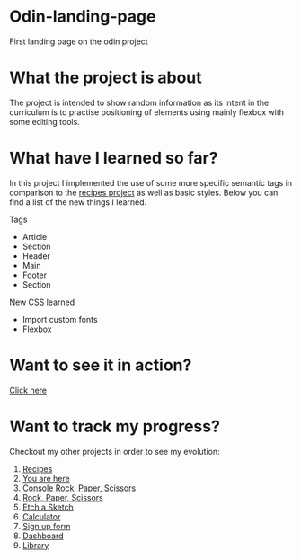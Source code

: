 # Odin-landing-page

First landing page on the odin project

# What the project is about

The project is intended to show random information as its intent in the curriculum is to practise positioning of elements using mainly flexbox with some editing tools.

# What have I learned so far?

In this project I implemented the use of some more specific semantic tags in comparison to the <a href="https://github.com/hroglardev/odin-recipes">recipes project</a> as well as basic styles. Below you can find a list of the new things I learned.

Tags

<ul>
  <li>Article</li>
  <li>Section</li>
  <li>Header</li>
  <li>Main</li>
  <li>Footer</li>
  <li>Section</li>
</ul>

New CSS learned

<ul>
  <li>Import custom fonts</li>
  <li>Flexbox</li>
</ul>

# Want to see it in action?

<a href="https://hroglardev.github.io/Odin-landing-page/" target="_blank">Click here</a>

# Want to track my progress?

Checkout my other projects in order to see my evolution:

<ol>
  <li><a href="https://github.com/hroglardev/odin-recipes" target="_blank">Recipes</a></li>
  <li><a href="https://github.com/hroglardev/Odin-landing-page" target="_blank">You are here</a></li>
  <li><a href="https://github.com/hroglardev/Rock-Paper-Scissors-TOP-Console" target="_blank">Console Rock, Paper, Scissors</a></li>
  <li><a href="https://github.com/hroglardev/Rock-Paper-Scissors-TOP" target="_blank">Rock, Paper, Scissors</a></li>
  <li><a href="https://github.com/hroglardev/Etch-a-Sketch" target="_blank">Etch a Sketch</a></li>
  <li><a href="https://github.com/hroglardev/Calculator" target="_blank">Calculator</a></li>
  <li><a href="https://github.com/hroglardev/Sign-up-form-TOP" target="_blank">Sign up form</a></li>
  <li><a href="https://github.com/hroglardev/Dashboard" target="_blank">Dashboard</a></li>
  <li><a href="https://github.com/hroglardev/Library" target="_blank">Library</a></li>
</ol>
